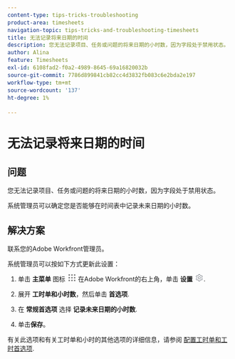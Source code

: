```yaml
---
content-type: tips-tricks-troubleshooting
product-area: timesheets
navigation-topic: tips-tricks-and-troubleshooting-timesheets
title: 无法记录将来日期的时间
description: 您无法记录项目、任务或问题的将来日期的小时数，因为字段处于禁用状态。
author: Alina
feature: Timesheets
exl-id: 6108fad2-f0a2-4989-8645-69a16820032b
source-git-commit: 7786d899841cb82cc4d3832fb083c6e2bda2e197
workflow-type: tm+mt
source-wordcount: '137'
ht-degree: 1%

---
```


# 无法记录将来日期的时间

## 问题

您无法记录项目、任务或问题的将来日期的小时数，因为字段处于禁用状态。 

系统管理员可以确定您是否能够在时间表中记录未来日期的小时数。 

## 解决方案

联系您的Adobe Workfront管理员。

系统管理员可以按如下方式更新此设置：

1. 单击 **主菜单** 图标 ![](assets/main-menu-icon.png) 在Adobe Workfront的右上角，单击 **设置** ![](assets/gear-icon-settings.png).

1. 展开 **工时单和小时数**，然后单击 **首选项**.

1. 在 **常规首选项** 选择 **记录未来日期的小时数**. 

1. 单击&#x200B;**保存**。

有关此选项和有关工时单和小时的其他选项的详细信息，请参阅 [配置工时单和工时首选项](../../administration-and-setup/set-up-workfront/configure-timesheets-schedules/timesheet-and-hour-preferences.md).

